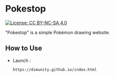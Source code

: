 # Pokestop

[![License: CC BY-NC-SA 4.0](https://img.shields.io/badge/License-CC_BY--NC--SA_4.0-lightgrey.svg)](https://creativecommons.org/licenses/by-nc-sa/4.0/)

"Pokestop" is a simple Pokémon drawing website.

## How to Use

- Launch :
   ```
   https://dimunity.github.io/index.html
   ```
